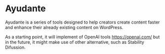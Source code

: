 # Ayudante

Ayudante is a series of tools designed to help creators create content faster and enhance their already existing content on WordPress.

As a starting point, it will implement of OpenAI tools https://openai.com/ but in the future, it might make use of other alternative, such as Stability Difussion.
